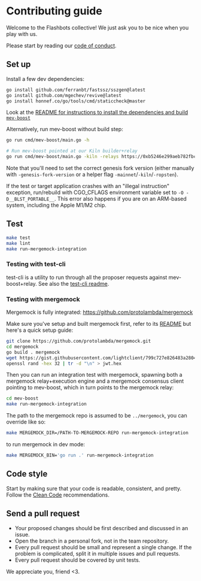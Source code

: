 # Contributing guide

Welcome to the Flashbots collective! We just ask you to be nice when you play with us.

Please start by reading our [code of conduct](CODE_OF_CONDUCT.md).

## Set up

Install a few dev dependencies:

```bash
go install github.com/ferranbt/fastssz/sszgen@latest
go install github.com/mgechev/revive@latest
go install honnef.co/go/tools/cmd/staticcheck@master
```

Look at the [README for instructions to install the dependencies and build `mev-boost`](README.md#installing)

Alternatively, run mev-boost without build step:

```bash
go run cmd/mev-boost/main.go -h

# Run mev-boost pointed at our Kiln builder+relay
go run cmd/mev-boost/main.go -kiln -relays https://0xb5246e299aeb782fbc7c91b41b3284245b1ed5206134b0028b81dfb974e5900616c67847c2354479934fc4bb75519ee1@builder-relay-kiln.flashbots.net
```

Note that you'll need to set the correct genesis fork version (either manually with `-genesis-fork-version` or a helper flag `-mainnet`/`-kiln`/`-ropsten`).

If the test or target application crashes with an "illegal instruction" exception, run/rebuild with CGO_CFLAGS environment variable set to `-O -D__BLST_PORTABLE__`. This error also happens if you are on an ARM-based system, including the Apple M1/M2 chip.

## Test

```bash
make test
make lint
make run-mergemock-integration
```

### Testing with test-cli

test-cli is a utility to run through all the proposer requests against mev-boost+relay. See also the [test-cli readme](cmd/test-cli/README.md).

### Testing with mergemock

Mergemock is fully integrated: https://github.com/protolambda/mergemock

Make sure you've setup and built mergemock first, refer to its [README](https://github.com/flashbots/mergemock#quick-start) but here's a quick setup guide:

```bash
git clone https://github.com/protolambda/mergemock.git
cd mergemock
go build . mergemock
wget https://gist.githubusercontent.com/lightclient/799c727e826483a2804fc5013d0d3e3d/raw/2e8824fa8d9d9b040f351b86b75c66868fb9b115/genesis.json
openssl rand -hex 32 | tr -d "\n" > jwt.hex
```

Then you can run an integration test with mergemock, spawning both a mergemock relay+execution engine and a mergemock consensus client pointing to mev-boost, which in turn points to the mergemock relay:

```bash
cd mev-boost
make run-mergemock-integration
```

The path to the mergemock repo is assumed to be `../mergemock`, you can override like so:

```bash
make MERGEMOCK_DIR=/PATH-TO-MERGEMOCK-REPO run-mergemock-integration
```

to run mergemock in dev mode:

```bash
make MERGEMOCK_BIN='go run .' run-mergemock-integration
```

## Code style

Start by making sure that your code is readable, consistent, and pretty.
Follow the [Clean Code](https://flashbots.notion.site/Clean-Code-13016c5c7ca649fba31ae19d797d7304) recommendations.

## Send a pull request

- Your proposed changes should be first described and discussed in an issue.
- Open the branch in a personal fork, not in the team repository.
- Every pull request should be small and represent a single change. If the problem is complicated, split it in multiple issues and pull requests.
- Every pull request should be covered by unit tests.

We appreciate you, friend <3.
